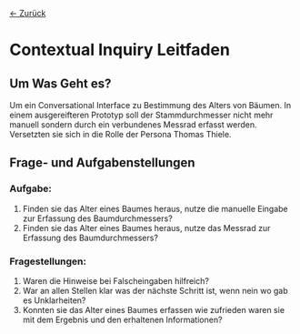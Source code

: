 [<- Zurück](Evaluation.md)
# Contextual Inquiry Leitfaden

## Um Was Geht es?

Um ein Conversational Interface zu Bestimmung des Alters von Bäumen. In einem ausgereifteren Prototyp soll der Stammdurchmesser nicht mehr manuell sondern durch ein verbundenes Messrad erfasst werden. Versetzten sie sich in die Rolle der Persona Thomas Thiele. 

## Frage- und Aufgabenstellungen

### Aufgabe:
1. Finden sie das Alter eines Baumes heraus, nutze die manuelle Eingabe zur Erfassung des Baumdurchmessers?
2. Finden sie das Alter eines Baumes heraus, nutze das Messrad zur Erfassung des Baumdurchmessers?

### Fragestellungen:
1. Waren die Hinweise bei Falscheingaben hilfreich?
2. War an allen Stellen klar was der nächste Schritt ist, wenn nein wo gab es Unklarheiten?
3. Konnten sie das Alter eines Baumes erfassen wie zufrieden waren sie mit dem Ergebnis und den erhaltenen Informationen?
